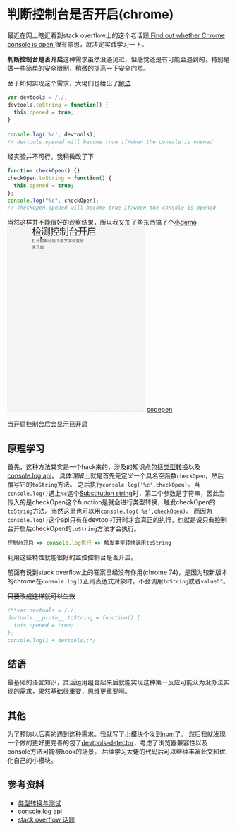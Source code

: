 # 判断控制台是否开启(chrome)
最近在网上瞎逛看到stack overflow上的这个老话题[ Find out whether Chrome console is open ](https://stackoverflow.com/questions/7798748/find-out-whether-chrome-console-is-open/30638226#30638226)很有意思，就决定实践学习一下。

**判断控制台是否开启**这种需求虽然没遇见过，但感觉还是有可能会遇到的，特别是做一些简单的安全限制，稍微的提高一下安全门槛。

至于如何实现这个需求，大佬们也给出了[解法](https://stackoverflow.com/a/7809413)
```js
var devtools = /./;
devtools.toString = function() {
  this.opened = true;
}

console.log('%c', devtools);
// devtools.opened will become true if/when the console is opened
```

经实验并不可行，我稍微改了下
```js
function checkOpen() {}
checkOpen.toString = function() {
  this.opened = true;
};
console.log("%c", checkOpen);
// checkOpen.opened will become true if/when the console is opened
```

当然这样并不能很好的观察结果，所以我又加了些东西搞了个[小demo](https://learn.eon-lee.site/build/detect-console-open/)
![detect-devtool-open.gif](./images/detect-devtool-open.gif)
[codepen](https://codepen.io/3wellh/pen/OYoGNq)

当开启控制台后会显示已开启

## 原理学习

首先，这种方法其实是一个hack来的，涉及的知识点包括[类型转换](https://yanhaijing.com/es5/#102)以及[console.log api](https://developer.mozilla.org/en-US/docs/Web/API/console)。
具体理解上就是首先先定义一个具名空函数`checkOpen`，然后覆写它的`toString`方法。
之后执行`console.log('%c',checkOpen)`。当`console.log()`遇上`%c`这个[Substitution string](https://developer.mozilla.org/en-US/docs/Web/API/console#Outputting_text_to_the_console)时，第二个参数是字符串，因此当传入的是checkOpen这个function是就会进行类型转换，触发checkOpen的`toString`方法。当然这里也可以用`console.log('%s',checkOpen)`。
而因为`console.log()`这个api只有在devtool打开时才会真正的执行，也就是说只有控制台开启后checkOpen的`toString`方法才会执行。
```js
控制台开启 => console.log执行 => 触发类型转换调用toString
```
利用这些特性就能很好的监控控制台是否开启。

前面有说到stack overflow上的答案已经没有作用(chrome 74)，是因为较新版本的chrome在`console.log()`正则表达式对象时，不会调用`toString`或者`valueOf`。

~~只要改成这样就可以生效~~
```js
/**var devtools = /./;
devtools.__proto__.toString = function() {
  this.opened = true;
};
console.log(1 + devtools);*/
```

## 结语
最基础的语言知识，灵活运用组合起来后就能实现这种第一反应可能认为没办法实现的需求，果然基础很重要，思维更重要啊。

## 其他
为了预防以后真的遇到这种需求。我就写了[小模块](https://github.com/eon-lee96/detect-devtool-open)个发到[npm](https://www.npmjs.com/package/@eonlee/detect-devtool-open)了。
然后我就发现一个做的更好更完善的包了[devtools-detector](https://github.com/AEPKILL/devtools-detector)，考虑了浏览器兼容性以及console方法可能被hook的场景。
后续学习大佬的代码后可以继续丰富此文和优化自己的小模块。

## 参考资料
* [类型转换与测试](https://yanhaijing.com/es5/#102)
* [console.log api](https://developer.mozilla.org/en-US/docs/Web/API/console)
* [stack overflow 话题](https://stackoverflow.com/questions/7798748/find-out-whether-chrome-console-is-open/30638226#30638226)
